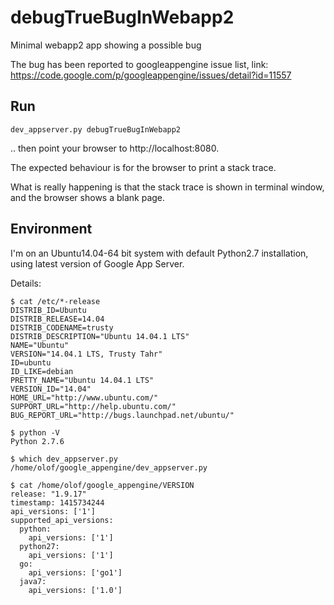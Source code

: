 debugTrueBugInWebapp2
=====================

Minimal webapp2 app showing a possible bug

The bug has been reported to googleappengine issue list, link: https://code.google.com/p/googleappengine/issues/detail?id=11557

Run
---
    dev_appserver.py debugTrueBugInWebapp2

.. then point your browser to http://localhost:8080.

The expected behaviour is for the browser to print a stack trace.

What is really happening is that the stack trace is shown in terminal window, and the browser shows a blank page.


Environment
-----------

I'm on an Ubuntu14.04-64 bit system with default Python2.7 installation, using latest version of Google App Server.

Details:

    $ cat /etc/*-release
    DISTRIB_ID=Ubuntu
    DISTRIB_RELEASE=14.04
    DISTRIB_CODENAME=trusty
    DISTRIB_DESCRIPTION="Ubuntu 14.04.1 LTS"
    NAME="Ubuntu"
    VERSION="14.04.1 LTS, Trusty Tahr"
    ID=ubuntu
    ID_LIKE=debian
    PRETTY_NAME="Ubuntu 14.04.1 LTS"
    VERSION_ID="14.04"
    HOME_URL="http://www.ubuntu.com/"
    SUPPORT_URL="http://help.ubuntu.com/"
    BUG_REPORT_URL="http://bugs.launchpad.net/ubuntu/"

    $ python -V
    Python 2.7.6

    $ which dev_appserver.py 
    /home/olof/google_appengine/dev_appserver.py
    
    $ cat /home/olof/google_appengine/VERSION
    release: "1.9.17"
    timestamp: 1415734244
    api_versions: ['1']
    supported_api_versions:
      python:
        api_versions: ['1']
      python27:
        api_versions: ['1']
      go:
        api_versions: ['go1']
      java7:
        api_versions: ['1.0']


